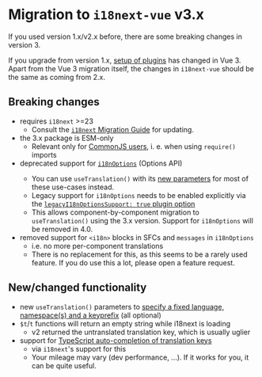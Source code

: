 # Migration to `i18next-vue` v3.x
If you used version 1.x/v2.x before, there are some breaking changes in version 3.

If you upgrade from version 1.x, [setup of plugins](/guide/started) has changed in Vue 3. Apart from the Vue 3 migration itself, the changes in `i18next-vue` should be the same as coming from 2.x.

## Breaking changes
- requires `i18next` >=23
    - Consult the [`i18next` Migration Guide](https://www.i18next.com/misc/migration-guide) for updating.
- the 3.x package is ESM-only
    - Relevant only for [CommonJS users](https://gist.github.com/sindresorhus/a39789f98801d908bbc7ff3ecc99d99c), i. e. when using `require()` imports
- deprecated support for [`i18nOptions`](/guide/i18n-options) (Options API) <Badge type="warning" text="for removal in 4.0" />
    - You can use `useTranslation()` with its [new parameters](/guide/composition-api#customize-t) for most of these use-cases instead.
    - Legacy support for `i18nOptions` needs to be enabled explicitly via the [`legacyI18nOptionsSupport: true` plugin option](/guide/started.html#plugin-options)
    - This allows component-by-component migration to `useTranslation()` using the 3.x version. Support for `i18nOptions` will be removed in 4.0.
- removed support for `<i18n>` blocks in SFCs and `messages` in `i18nOptions` 
    - i.e. no more per-component translations
    - There is no replacement for this, as this seems to be a rarely used feature. If you do use this a lot, please open a feature request.

## New/changed functionality
- new `useTranslation()` parameters to [specify a fixed language, namespace(s) and a keyprefix](/guide/composition-api#customize-t) (all optional)
- `$t`/`t` functions will return an empty string while i18next is loading
    - v2 returned the untranslated translation key, which is usually uglier
- support for [TypeScript auto-completion of translation keys](https://www.i18next.com/overview/typescript)
    - via `i18next`'s support for this
    - Your mileage may vary (dev performance, ...). If it works for you, it can be quite useful.
